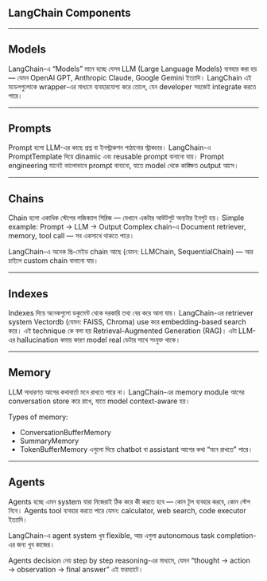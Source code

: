 ## LangChain Components

---

## Models

LangChain-এ “Models” মানে হচ্ছে যেসব LLM (Large Language Models) ব্যবহার করা হয় — যেমন OpenAI GPT, Anthropic Claude, Google Gemini ইত্যাদি।
LangChain এই মডেলগুলোকে wrapper-এর মাধ্যমে ব্যবহারযোগ্য করে তোলে, যেন developer সহজেই integrate করতে পারে।

---

## Prompts

Prompt হলো LLM-এর কাছে প্রশ্ন বা ইনস্ট্রাকশন পাঠানোর স্ট্রাকচার।
LangChain-এ PromptTemplate দিয়ে dinamic এবং reusable prompt বানানো যায়।
Prompt engineering মানেই ভালোভাবে prompt বানানো, যাতে model থেকে কাঙ্ক্ষিত output আসে।

---

## Chains

Chain হলো একাধিক স্টেপের লজিক্যাল সিরিজ — যেখানে একটার আউটপুট অন্যটার ইনপুট হয়।
Simple example: Prompt -> LLM -> Output
Complex chain-এ Document retriever, memory, tool call — সব একসাথে থাকতে পারে।

LangChain-এ অনেক প্রি-মেইড chain আছে (যেমন: LLMChain, SequentialChain) — আর চাইলে custom chain বানানো যায়।

---

## Indexes

Indexes দিয়ে অনেকগুলো ডকুমেন্ট থেকে দরকারি তথ্য বের করে আনা যায়।
LangChain-এর retriever system Vectordb (যেমন: FAISS, Chroma) use করে embedding-based search করে।
এই technique কে বলা হয় Retrieval-Augmented Generation (RAG)।
এটা LLM-এর hallucination কমায় কারণ model real ডেটার সাথে সংযুক্ত থাকে।

---

## Memory

LLM সাধারণত আগের কথাবার্তা মনে রাখতে পারে না।
LangChain-এর memory module আগের conversation store করে রাখে, যাতে model context-aware হয়।

Types of memory:

* ConversationBufferMemory
* SummaryMemory
* TokenBufferMemory
  এগুলো দিয়ে chatbot বা assistant আগের কথা “মনে রাখতে” পারে।

---

## Agents

Agents হচ্ছে এমন system যারা নিজেরাই ঠিক করে কী করতে হবে — কোন টুল ব্যবহার করবে, কোন স্টেপ নিবে।
Agents tool ব্যবহার করতে পারে যেমন: calculator, web search, code executor ইত্যাদি।

LangChain-এ agent system খুব flexible, আর এগুলা autonomous task completion-এর জন্য খুব কাজের।

Agents decision নেয় step by step reasoning-এর মাধ্যমে, যেমন “thought → action → observation → final answer” এই ফরম্যাটে।
